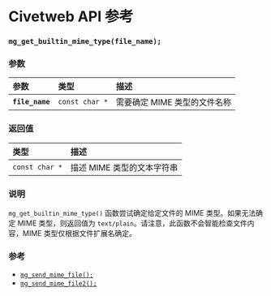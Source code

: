 # Civetweb API 参考

### `mg_get_builtin_mime_type(file_name);`

### 参数

| 参数 | 类型 | 描述 |
| :--- | :--- | :--- |
| **`file_name`** | `const char *` | 需要确定 MIME 类型的文件名称 |

### 返回值

| 类型 | 描述 |
| :--- | :--- |
| `const char *` | 描述 MIME 类型的文本字符串 |

### 说明

`mg_get_builtin_mime_type()` 函数尝试确定给定文件的 MIME 类型。如果无法确定 MIME 类型，则返回值为 `text/plain`。请注意，此函数不会智能检查文件内容，MIME 类型仅根据文件扩展名确定。

### 参考

* [`mg_send_mime_file();`](mg_send_mime_file.md)
* [`mg_send_mime_file2();`](mg_send_mime_file2.md)